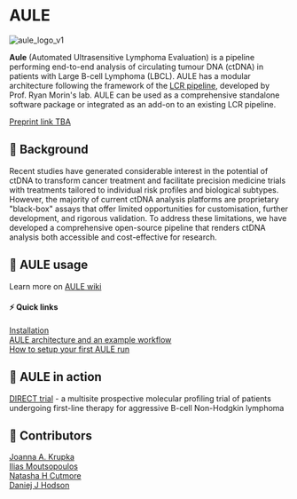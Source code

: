 # AULE

![aule_logo_v1](https://github.com/user-attachments/assets/f53e6b12-0ede-4310-84cf-2633fa547592)

**Aule** (Automated Ultrasensitive Lymphoma Evaluation) is a pipeline performing end-to-end analysis of circulating tumour DNA (ctDNA) in patients with Large B-cell Lymphoma (LBCL). 
AULE has a modular architecture following the framework of the [LCR pipeline](https://lcr-modules.readthedocs.io/en/latest/), developed by Prof. Ryan Morin's lab. AULE can be used as a comprehensive standalone software package or integrated as an add-on to an existing LCR pipeline.

[Preprint link TBA]()
 
## 🔬 Background

Recent studies have generated considerable interest in the potential of ctDNA to transform cancer treatment and facilitate precision medicine trials with treatments tailored to individual risk profiles and biological subtypes. However, the majority of current ctDNA analysis platforms are proprietary "black-box" assays that offer limited opportunities for customisation, further development, and rigorous validation. To address these limitations, we have developed a comprehensive open-source pipeline that renders ctDNA analysis both accessible and cost-effective for research.

## 📒 AULE usage 

Learn more on [AULE wiki](https://github.com/Hodson-Bioinformatics/Aule/wiki) 

#### ⚡️ Quick links

[Installation](https://github.com/Hodson-Bioinformatics/Aule/wiki/Installation)  
[AULE architecture and an example workflow](https://github.com/Hodson-Bioinformatics/Aule/wiki/Architecture-and-basic-workflow)  
[How to setup your first AULE run](https://github.com/Hodson-Bioinformatics/Aule/wiki/Typical-run-setup)  

## 🎯 AULE in action

[DIRECT trial](https://cctu.org.uk/portfolio/cancer/trials-closed-to-recruitment-in-follow-up/direct) - a multisite prospective molecular profiling trial of patients undergoing first-line therapy for aggressive B-cell Non-Hodgkin lymphoma

## 💪 Contributors 

[Joanna A. Krupka](https://github.com/ashakru)  
[Ilias Moutsopoulos](https://github.com/emouts)  
[Natasha H Cutmore](https://github.com/nuttynutmore)   
[Daniej J Hodson](https://www.stemcells.cam.ac.uk/people/pi/hodson)  
